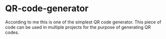 # QR-code-generator
According to me this is one of the simplest QR code generator. This piece of code can be used in multiple projects for the purpose of generating QR codes.
